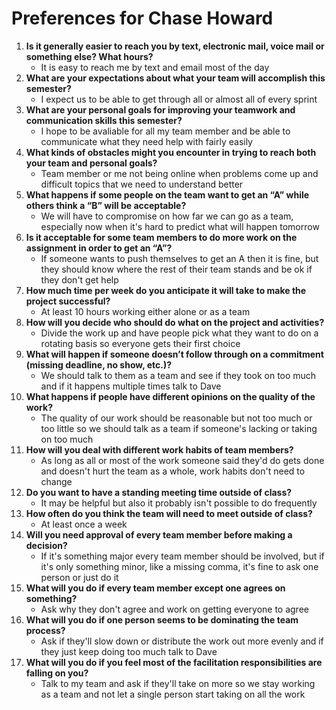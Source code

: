 # Preferences for Chase Howard

1. __Is it generally easier to reach you by text, electronic mail, voice mail or something else?  What hours?__ 
   * It is easy to reach me by text and email most of the day
1. __What are your expectations about what your team will accomplish this semester?__ 
   * I expect us to be able to get through all or almost all of every sprint
1. __What are your personal goals for improving your teamwork and communication skills this semester?__ 
   * I hope to be avaliable for all my team member and be able to communicate what they need help with fairly easily
1. __What kinds of obstacles might you encounter in trying to reach both your team and personal goals?__ 
   * Team member or me not being online when problems come up and difficult topics that we need to understand better
1. __What happens if some people on the team want to get an “A” while others think a “B” will be acceptable?__ 
   * We will have to compromise on how far we can go as a team, especially now when it's hard to predict what will happen tomorrow
1. __Is it acceptable for some team members to do more work on the assignment in order to get an “A”?__ 
   * If someone wants to push themselves to get an A then it is fine, but they should know where the rest of their team stands and be ok if they don't get help
1. __How much time per week do you anticipate it will take to make the project successful?__ 
   * At least 10 hours working either alone or as a team
1. __How will you decide who should do what on the project and activities?__ 
   * Divide the work up and have people pick what they want to do on a rotating basis so everyone gets their first choice
1. __What will happen if someone doesn’t follow through on a commitment (missing deadline, no show, etc.)?__ 
   * We should talk to them as a team and see if they took on too much and if it happens multiple times talk to Dave
1. __What happens if people have different opinions on the quality of the work?__ 
   * The quality of our work should be reasonable but not too much or too little so we should talk as a team if someone's lacking or taking on too much
1. __How will you deal with different work habits of team members?__ 
   * As long as all or most of the work someone said they'd do gets done and doesn't hurt the team as a whole, work habits don't need to change 
1. __Do you want to have a standing meeting time outside of class?__ 
   * It may be helpful but also it probably isn't possible to do frequently
1. __How often do you think the team will need to meet outside of class?__ 
   * At least once a week
1. __Will you need approval of every team member before making a decision?__ 
   * If it's something major every team member should be involved, but if it's only something minor, like a missing comma, it's fine to ask one person or just do it
1. __What will you do if every team member except one agrees on something?__ 
   * Ask why they don't agree and work on getting everyone to agree
1. __What will you do if one person seems to be dominating the team process?__ 
   * Ask if they'll slow down or distribute the work out more evenly and if they just keep doing too much talk to Dave
1. __What will you do if you feel most of the facilitation responsibilities are falling on you?__ 
   * Talk to my team and ask if they'll take on more so we stay working as a team and not let a single person start taking on all the work
